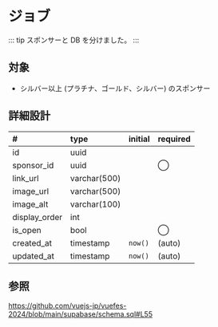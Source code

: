 # ジョブ

::: tip
スポンサーと DB を分けました。
:::

## 対象

- シルバー以上 (プラチナ、ゴールド、シルバー) のスポンサー

## 詳細設計

| # | type | initial | required |
|:----|:----|:----|:----|
| id | uuid |  |  |
| sponsor_id | uuid |  | ◯ |
| link_url | varchar(500) |  |  |
| image_url | varchar(500) |  |  |
| image_alt | varchar(100) |  |  |
| display_order | int |  |  |
| is_open | bool |  | ◯ |
| created_at | timestamp | `now()` | (auto) |
| updated_at | timestamp | `now()` | (auto) |

## 参照

https://github.com/vuejs-jp/vuefes-2024/blob/main/supabase/schema.sql#L55

